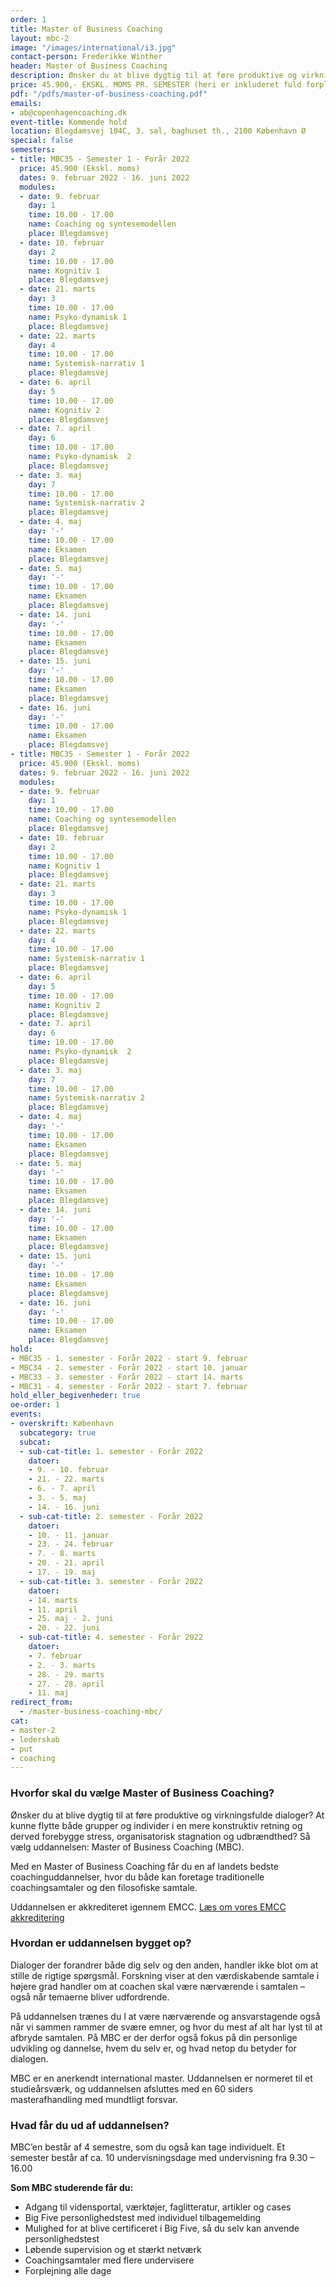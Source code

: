 ```yaml
---
order: 1
title: Master of Business Coaching
layout: mbc-2
image: "/images/international/i3.jpg"
contact-person: Frederikke Winther
header: Master of Business Coaching
description: Ønsker du at blive dygtig til at føre produktive og virkningsfulde dialoger? At kunne flytte både grupper og individer i en mere konstruktiv retning og derved forebygge stress, organisatorisk stagnation og udbrændthed? Så vælg uddannelsen Master of Business Coaching (MBC).
price: 45.900,- EKSKL. MOMS PR. SEMESTER (heri er inkluderet fuld forplejning og kursusmaterialer)
pdf: "/pdfs/master-of-business-coaching.pdf"
emails:
- ab@copenhagencoaching.dk
event-title: Kommende hold
location: Blegdamsvej 104C, 3. sal, baghuset th., 2100 København Ø
special: false
semesters:
- title: MBC35 - Semester 1 - Forår 2022
  price: 45.900 (Ekskl. moms)
  dates: 9. februar 2022 - 16. juni 2022
  modules:
  - date: 9. februar
    day: 1
    time: 10.00 - 17.00
    name: Coaching og syntesemodellen
    place: Blegdamsvej
  - date: 10. februar
    day: 2
    time: 10.00 - 17.00
    name: Kognitiv 1
    place: Blegdamsvej
  - date: 21. marts
    day: 3
    time: 10.00 - 17.00
    name: Psyko-dynamisk 1
    place: Blegdamsvej
  - date: 22. marts
    day: 4
    time: 10.00 - 17.00
    name: Systemisk-narrativ 1
    place: Blegdamsvej
  - date: 6. april
    day: 5
    time: 10.00 - 17.00
    name: Kognitiv 2
    place: Blegdamsvej
  - date: 7. april
    day: 6
    time: 10.00 - 17.00
    name: Psyko-dynamisk  2
    place: Blegdamsvej
  - date: 3. maj
    day: 7
    time: 10.00 - 17.00
    name: Systemisk-narrativ 2
    place: Blegdamsvej
  - date: 4. maj
    day: '-'
    time: 10.00 - 17.00
    name: Eksamen
    place: Blegdamsvej
  - date: 5. maj
    day: '-'
    time: 10.00 - 17.00
    name: Eksamen
    place: Blegdamsvej
  - date: 14. juni
    day: '-'
    time: 10.00 - 17.00
    name: Eksamen
    place: Blegdamsvej
  - date: 15. juni
    day: '-'
    time: 10.00 - 17.00
    name: Eksamen
    place: Blegdamsvej
  - date: 16. juni
    day: '-'
    time: 10.00 - 17.00
    name: Eksamen
    place: Blegdamsvej
- title: MBC35 - Semester 1 - Forår 2022
  price: 45.900 (Ekskl. moms)
  dates: 9. februar 2022 - 16. juni 2022
  modules:
  - date: 9. februar
    day: 1
    time: 10.00 - 17.00
    name: Coaching og syntesemodellen
    place: Blegdamsvej
  - date: 10. februar
    day: 2
    time: 10.00 - 17.00
    name: Kognitiv 1
    place: Blegdamsvej
  - date: 21. marts
    day: 3
    time: 10.00 - 17.00
    name: Psyko-dynamisk 1
    place: Blegdamsvej
  - date: 22. marts
    day: 4
    time: 10.00 - 17.00
    name: Systemisk-narrativ 1
    place: Blegdamsvej
  - date: 6. april
    day: 5
    time: 10.00 - 17.00
    name: Kognitiv 2
    place: Blegdamsvej
  - date: 7. april
    day: 6
    time: 10.00 - 17.00
    name: Psyko-dynamisk  2
    place: Blegdamsvej
  - date: 3. maj
    day: 7
    time: 10.00 - 17.00
    name: Systemisk-narrativ 2
    place: Blegdamsvej
  - date: 4. maj
    day: '-'
    time: 10.00 - 17.00
    name: Eksamen
    place: Blegdamsvej
  - date: 5. maj
    day: '-'
    time: 10.00 - 17.00
    name: Eksamen
    place: Blegdamsvej
  - date: 14. juni
    day: '-'
    time: 10.00 - 17.00
    name: Eksamen
    place: Blegdamsvej
  - date: 15. juni
    day: '-'
    time: 10.00 - 17.00
    name: Eksamen
    place: Blegdamsvej
  - date: 16. juni
    day: '-'
    time: 10.00 - 17.00
    name: Eksamen
    place: Blegdamsvej
hold:
- MBC35 - 1. semester - Forår 2022 - start 9. februar
- MBC34 - 2. semester - Forår 2022 - start 10. januar
- MBC33 - 3. semester - Forår 2022 - start 14. marts
- MBC31 - 4. semester - Forår 2022 - start 7. februar
hold_eller_begivenheder: true
oe-order: 1
events:
- overskrift: København
  subcategory: true
  subcat:
  - sub-cat-title: 1. semester - Forår 2022
    datoer:
    - 9. - 10. februar
    - 21. - 22. marts
    - 6. - 7. april
    - 3. - 5. maj
    - 14. - 16. juni
  - sub-cat-title: 2. semester - Forår 2022
    datoer:
    - 10. - 11. januar
    - 23. - 24. februar
    - 7. - 8. marts
    - 20. - 21. april
    - 17. - 19. maj
  - sub-cat-title: 3. semester - Forår 2022
    datoer:
    - 14. marts
    - 11. april
    - 25. maj - 2. juni
    - 20. - 22. juni
  - sub-cat-title: 4. semester - Forår 2022
    datoer:
    - 7. februar
    - 2. - 3. marts
    - 28. - 29. marts
    - 27. - 28. april
    - 11. maj 
redirect_from:
  - /master-business-coaching-mbc/
cat:
- master-2
- lederskab
- put
- coaching
---
```


### Hvorfor skal du vælge Master of Business Coaching?

Ønsker du at blive dygtig til at føre produktive og virkningsfulde dialoger? At kunne flytte både grupper og individer i en mere konstruktiv retning og derved forebygge stress, organisatorisk stagnation og udbrændthed? Så vælg uddannelsen: Master of Business Coaching (MBC).

Med en Master of Business Coaching får du en af landets bedste coachinguddannelser, hvor du både kan foretage traditionelle coachingsamtaler og den filosofiske samtale.

Uddannelsen er akkrediteret igennem EMCC. [Læs om vores EMCC akkreditering](/fundament/emcc-akkreditering/)

### Hvordan er uddannelsen bygget op?

Dialoger der forandrer både dig selv og den anden, handler ikke blot om at stille de rigtige spørgsmål. Forskning viser at den værdiskabende samtale i højere grad handler om at coachen skal være nærværende i samtalen – også når temaerne bliver udfordrende.

På uddannelsen trænes du I at være nærværende og ansvarstagende også når vi sammen rammer de svære emner, og hvor du mest af alt har lyst til at afbryde samtalen. På MBC er der derfor også fokus på din personlige udvikling og dannelse, hvem du selv er, og hvad netop du betyder for dialogen.

MBC er en anerkendt international master. Uddannelsen er normeret til et studieårsværk, og uddannelsen afsluttes med en 60 siders masterafhandling med mundtligt forsvar.

### Hvad får du ud af uddannelsen?

MBC’en består af 4 semestre, som du også kan tage individuelt. Et semester består af ca. 10 undervisningsdage med undervisning fra 9.30 – 16.00

**Som MBC studerende får du:**
* Adgang til vidensportal, værktøjer, faglitteratur, artikler og cases
* Big Five personlighedstest med individuel tilbagemelding
* Mulighed for at blive certificeret i Big Five, så du selv kan anvende personlighedstest
* Løbende supervision og et stærkt netværk
* Coachingsamtaler med flere undervisere
* Forplejning alle dage